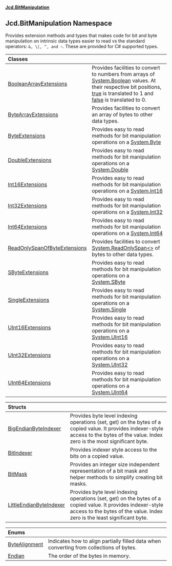 #### [Jcd.BitManipulation](index 'index')

## Jcd.BitManipulation Namespace

Provides extension methods and types that makes code for bit and byte manipulation
on intrinsic data types easier to read vs the standard operators: `&, \|, ^, and ~`.
These are provided for C# supported types.

| Classes | |
| :--- | :--- |
| [BooleanArrayExtensions](Jcd.BitManipulation.BooleanArrayExtensions 'Jcd.BitManipulation.BooleanArrayExtensions') | Provides facilities to convert to numbers from arrays of [System.Boolean](https://docs.microsoft.com/en-us/dotnet/api/System.Boolean 'System.Boolean') values. At their respective bit positions, [true](https://docs.microsoft.com/en-us/dotnet/csharp/language-reference/builtin-types/bool 'https://docs.microsoft.com/en-us/dotnet/csharp/language-reference/builtin-types/bool')  is translated to 1 and [false](https://docs.microsoft.com/en-us/dotnet/csharp/language-reference/builtin-types/bool 'https://docs.microsoft.com/en-us/dotnet/csharp/language-reference/builtin-types/bool') is translated to 0. |
| [ByteArrayExtensions](Jcd.BitManipulation.ByteArrayExtensions 'Jcd.BitManipulation.ByteArrayExtensions') | Provides facilities to convert an array of bytes to other data types. |
| [ByteExtensions](Jcd.BitManipulation.ByteExtensions 'Jcd.BitManipulation.ByteExtensions') | Provides easy to read methods for bit manipulation operations on a [System.Byte](https://docs.microsoft.com/en-us/dotnet/api/System.Byte 'System.Byte') |
| [DoubleExtensions](Jcd.BitManipulation.DoubleExtensions 'Jcd.BitManipulation.DoubleExtensions') | Provides easy to read methods for bit manipulation operations on a [System.Double](https://docs.microsoft.com/en-us/dotnet/api/System.Double 'System.Double') |
| [Int16Extensions](Jcd.BitManipulation.Int16Extensions 'Jcd.BitManipulation.Int16Extensions') | Provides easy to read methods for bit manipulation operations on a [System.Int16](https://docs.microsoft.com/en-us/dotnet/api/System.Int16 'System.Int16') |
| [Int32Extensions](Jcd.BitManipulation.Int32Extensions 'Jcd.BitManipulation.Int32Extensions') | Provides easy to read methods for bit manipulation operations on a [System.Int32](https://docs.microsoft.com/en-us/dotnet/api/System.Int32 'System.Int32') |
| [Int64Extensions](Jcd.BitManipulation.Int64Extensions 'Jcd.BitManipulation.Int64Extensions') | Provides easy to read methods for bit manipulation operations on a [System.Int64](https://docs.microsoft.com/en-us/dotnet/api/System.Int64 'System.Int64') |
| [ReadOnlySpanOfByteExtensions](Jcd.BitManipulation.ReadOnlySpanOfByteExtensions 'Jcd.BitManipulation.ReadOnlySpanOfByteExtensions') | Provides facilities to convert [System.ReadOnlySpan&lt;&gt;](https://docs.microsoft.com/en-us/dotnet/api/System.ReadOnlySpan-1 'System.ReadOnlySpan`1') of bytes to other data types. |
| [SByteExtensions](Jcd.BitManipulation.SByteExtensions 'Jcd.BitManipulation.SByteExtensions') | Provides easy to read methods for bit manipulation operations on a [System.SByte](https://docs.microsoft.com/en-us/dotnet/api/System.SByte 'System.SByte') |
| [SingleExtensions](Jcd.BitManipulation.SingleExtensions 'Jcd.BitManipulation.SingleExtensions') | Provides easy to read methods for bit manipulation operations on a [System.Single](https://docs.microsoft.com/en-us/dotnet/api/System.Single 'System.Single') |
| [UInt16Extensions](Jcd.BitManipulation.UInt16Extensions 'Jcd.BitManipulation.UInt16Extensions') | Provides easy to read methods for bit manipulation operations on a [System.UInt16](https://docs.microsoft.com/en-us/dotnet/api/System.UInt16 'System.UInt16') |
| [UInt32Extensions](Jcd.BitManipulation.UInt32Extensions 'Jcd.BitManipulation.UInt32Extensions') | Provides easy to read methods for bit manipulation operations on a [System.UInt32](https://docs.microsoft.com/en-us/dotnet/api/System.UInt32 'System.UInt32') |
| [UInt64Extensions](Jcd.BitManipulation.UInt64Extensions 'Jcd.BitManipulation.UInt64Extensions') | Provides easy to read methods for bit manipulation operations on a [System.UInt64](https://docs.microsoft.com/en-us/dotnet/api/System.UInt64 'System.UInt64') |

| Structs | |
| :--- | :--- |
| [BigEndianByteIndexer](Jcd.BitManipulation.BigEndianByteIndexer 'Jcd.BitManipulation.BigEndianByteIndexer') | Provides byte level indexing operations (set, get) on the bytes of a copied value. It provides indexer-style access to the bytes of the value. Index zero is the most significant byte. |
| [BitIndexer](Jcd.BitManipulation.BitIndexer 'Jcd.BitManipulation.BitIndexer') | Provides indexer style access to the bits on a copied value. |
| [BitMask](Jcd.BitManipulation.BitMask 'Jcd.BitManipulation.BitMask') | Provides an integer size independent representation of a bit mask and helper methods to simplify creating bit masks. |
| [LittleEndianByteIndexer](Jcd.BitManipulation.LittleEndianByteIndexer 'Jcd.BitManipulation.LittleEndianByteIndexer') | Provides byte level indexing operations (set, get) on the bytes of a copied value. It provides indexer-style access to the bytes of the value. Index zero is the least significant byte. |

| Enums | |
| :--- | :--- |
| [ByteAlignment](Jcd.BitManipulation.ByteAlignment 'Jcd.BitManipulation.ByteAlignment') | Indicates how to align partially filled data when converting from collections of bytes. |
| [Endian](Jcd.BitManipulation.Endian 'Jcd.BitManipulation.Endian') | The order of the bytes in memory. |
